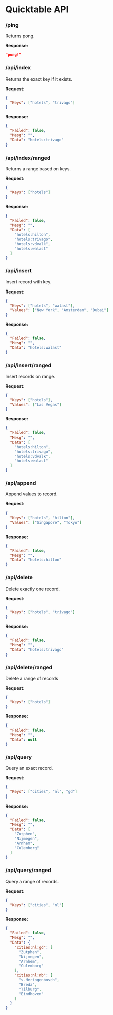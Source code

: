 # Quicktable API

### /ping
Returns pong.

**Response:**
```json
"pong!"
```

### /api/index
Returns the exact key if it exists.

**Request:**
```json
{
  "Keys": ["hotels", "trivago"]
}
```

**Response:**
```json
{
  "Failed": false,
  "Mesg": "",
  "Data": "hotels:trivago"
}
```

### /api/index/ranged
Returns a range based on keys.

**Request:**
```json
{
  "Keys": ["hotels"]
}
```

**Response:**
```json
{
  "Failed": false,
  "Mesg": "",
  "Data": [
    "hotels:hilton",
    "hotels:trivago",
    "hotels:vdvalk",
    "hotels:walast"
  ]
}
```

### /api/insert
Insert record with key.

**Request:**
```json
{
  "Keys": ["hotels", "walast"],
  "Values": ["New York", "Amsterdam", "Dubai"]
}
```

**Response:**
```json
{
  "Failed": false,
  "Mesg": "",
  "Data": "hotels:walast"
}
```

### /api/insert/ranged
Insert records on range.

**Request:**
```json
{
  "Keys": ["hotels"],
  "Values": ["Las Vegas"]
}
```

**Response:**
```json
{
  "Failed": false,
  "Mesg": "",
  "Data": [
    "hotels:hilton",
    "hotels:trivago",
    "hotels:vdvalk",
    "hotels:walast"
  ]
}
```

### /api/append
Append values to record.

**Request:**
```json
{
  "Keys": ["hotels", "hilton"],
  "Values": ["Singapore", "Tokyo"]
}
```

**Response:**
```json
{
  "Failed": false,
  "Mesg": "",
  "Data": "hotels:hilton"
}
```

### /api/delete
Delete exactly one record.

**Request:**
```json
{
  "Keys": ["hotels", "trivago"]
}
```

**Response:**
```json
{
  "Failed": false,
  "Mesg": "",
  "Data": "hotels:trivago"
}
```

### /api/delete/ranged
Delete a range of records

**Request:**
```json
{
  "Keys": ["hotels"]
}
```

**Response:**
```json
{
  "Failed": false,
  "Mesg": "",
  "Data": null
}
```

### /api/query
Query an exact record.

**Request:**
```json
{
  "Keys": ["cities", "nl", "gd"]
}
```

**Response:**
```json
{
  "Failed": false,
  "Mesg": "",
  "Data": [
    "Zutphen",
    "Nijmegen",
    "Arnhem",
    "Culemborg"
  ]
}
```

### /api/query/ranged
Query a range of records.

**Request:**
```json
{
  "Keys": ["cities", "nl"]
}
```

**Response:**
```json
{
  "Failed": false,
  "Mesg": "",
  "Data": {
    "cities:nl:gd": [
      "Zutphen",
      "Nijmegen",
      "Arnhem",
      "Culemborg"
    ],
    "cities:nl:nb": [
      "s-Hertogenbosch",
      "Breda",
      "Tilburg",
      "Eindhoven"
    ]
  }
}
```
